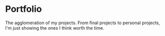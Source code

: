 # Portfolio 
The agglomeration of my projects. From final projects to personal projects, I'm just showing the ones I think worth the time.
